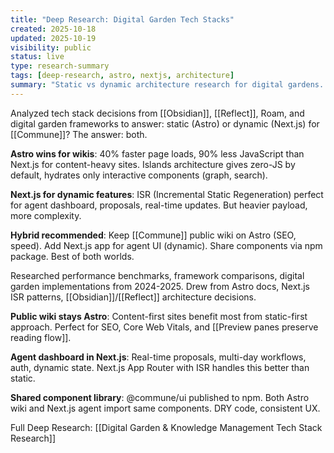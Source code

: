 ```yaml
---
title: "Deep Research: Digital Garden Tech Stacks"
created: 2025-10-18
updated: 2025-10-19
visibility: public
status: live
type: research-summary
tags: [deep-research, astro, nextjs, architecture]
summary: "Static vs dynamic architecture research for digital gardens. Astro 40% faster for content-first sites. Hybrid recommended: Astro wiki + Next.js agent dashboard."
---
```


Analyzed tech stack decisions from [[Obsidian]], [[Reflect]], Roam, and digital garden frameworks to answer: static (Astro) or dynamic (Next.js) for [[Commune]]? The answer: both.

**Astro wins for wikis**: 40% faster page loads, 90% less JavaScript than Next.js for content-heavy sites. Islands architecture gives zero-JS by default, hydrates only interactive components (graph, search).

**Next.js for dynamic features**: ISR (Incremental Static Regeneration) perfect for agent dashboard, proposals, real-time updates. But heavier payload, more complexity.

**Hybrid recommended**: Keep [[Commune]] public wiki on Astro (SEO, speed). Add Next.js app for agent UI (dynamic). Share components via npm package. Best of both worlds.

Researched performance benchmarks, framework comparisons, digital garden implementations from 2024-2025. Drew from Astro docs, Next.js ISR patterns, [[Obsidian]]/[[Reflect]] architecture decisions.

**Public wiki stays Astro**: Content-first sites benefit most from static-first approach. Perfect for SEO, Core Web Vitals, and [[Preview panes preserve reading flow]].

**Agent dashboard in Next.js**: Real-time proposals, multi-day workflows, auth, dynamic state. Next.js App Router with ISR handles this better than static.

**Shared component library**: @commune/ui published to npm. Both Astro wiki and Next.js agent import same components. DRY code, consistent UX.

Full Deep Research:
[[Digital Garden & Knowledge Management Tech Stack Research]]
